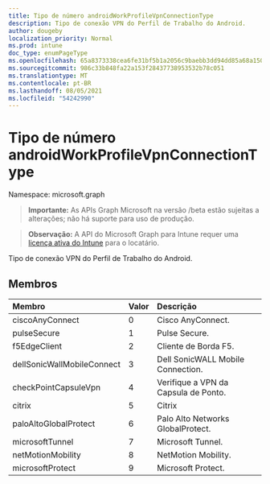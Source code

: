 ```yaml
---
title: Tipo de número androidWorkProfileVpnConnectionType
description: Tipo de conexão VPN do Perfil de Trabalho do Android.
author: dougeby
localization_priority: Normal
ms.prod: intune
doc_type: enumPageType
ms.openlocfilehash: 65a8373338cea6fe31bf5b1a2056c9baebb3dd94dd85a68a1508a07f1fb718b3
ms.sourcegitcommit: 986c33b848fa22a153f28437738953532b78c051
ms.translationtype: MT
ms.contentlocale: pt-BR
ms.lasthandoff: 08/05/2021
ms.locfileid: "54242990"
---
```

# <a name="androidworkprofilevpnconnectiontype-enum-type"></a>Tipo de número androidWorkProfileVpnConnectionType

Namespace: microsoft.graph

> **Importante:** As APIs Graph Microsoft na versão /beta estão sujeitas a alterações; não há suporte para uso de produção.

> **Observação:** A API do Microsoft Graph para Intune requer uma [licença ativa do Intune](https://go.microsoft.com/fwlink/?linkid=839381) para o locatário.

Tipo de conexão VPN do Perfil de Trabalho do Android.

## <a name="members"></a>Membros
|Membro|Valor|Descrição|
|:---|:---|:---|
|ciscoAnyConnect|0|Cisco AnyConnect.|
|pulseSecure|1 |Pulse Secure.|
|f5EdgeClient|2|Cliente de Borda F5.|
|dellSonicWallMobileConnect|3 |Dell SonicWALL Mobile Connection.|
|checkPointCapsuleVpn|4 |Verifique a VPN da Capsula de Ponto.|
|citrix|5 |Citrix|
|paloAltoGlobalProtect|6 |Palo Alto Networks GlobalProtect.|
|microsoftTunnel|7 |Microsoft Tunnel.|
|netMotionMobility|8 |NetMotion Mobility.|
|microsoftProtect|9 |Microsoft Protect.|




